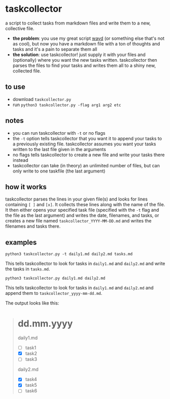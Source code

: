 # taskcollector

a script to collect tasks from markdown files and write them to a new, collective file.

* **the problem**: you use my great script [wayd](https://github.com/spacekaila/wayd) (or something else that's not as cool), but now you have a markdown file with a ton of thoughts and tasks and it's a pain to separate them all
* **the solution**: use taskcollector! just supply it with your files and (optionally) where you want the new tasks written. taskcollector then parses the files to find your tasks and writes them all to a shiny new, collected file.

## to use
* download `taskcollector.py`
* run `python3 taskcollector.py -flag arg1 arg2 etc`

## notes
* you can run taskcollector with `-t` or no flags
* the `-t` option tells taskcollector that you want it to append your tasks to a previously existing file. taskcollector assumes you want your tasks written to the last file given in the arguments
* no flags tells taskcollector to create a new file and write your tasks there instead
* taskcollector can take (in theory) an unlimited number of files, but can only write to one taskfile (the last argument)

## how it works
taskcollector parses the lines in your given file(s) and looks for lines containing `[ ]` and `[x]`. It collects these lines along with the name of the file. It then either opens your specified task file (specified with the `-t` flag and the file as the last argument) and writes the date, filenames, and tasks, or creates a new file named `taskcollector_YYYY-MM-DD.md` and writes the filenames and tasks there.

## examples
```
python3 taskcollector.py -t daily1.md daily2.md tasks.md
```
This tells taskcollector to look for tasks in `daily1.md` and `daily2.md` and write the tasks in `tasks.md`.

```
python3 taskcollector.py daily1.md daily2.md

```
This tells taskcollector to look for tasks in `daily1.md` and `daily2.md` and append them to `taskcollector_yyyy-mm-dd.md`.

The output looks like this:

># dd.mm.yyyy
>daily1.md
>* [ ] task1
>* [x] task2
>* [ ] task3
>
>daily2.md
>* [x] task4
>* [x] task5
>* [ ] task6
